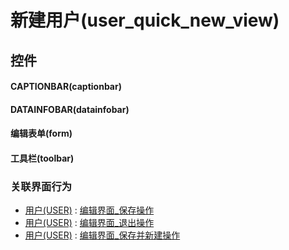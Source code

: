 # 新建用户(user_quick_new_view)  <!-- {docsify-ignore-all} -->



## 控件
#### CAPTIONBAR(captionbar)
#### DATAINFOBAR(datainfobar)
#### 编辑表单(form)
#### 工具栏(toolbar)


### 关联界面行为
  * [用户(USER)](module/crm/user) : [编辑界面_保存操作](module/crm/user#界面行为)
  * [用户(USER)](module/crm/user) : [编辑界面_退出操作](module/crm/user#界面行为)
  * [用户(USER)](module/crm/user) : [编辑界面_保存并新建操作](module/crm/user#界面行为)

<script>
 const { createApp } = Vue
  createApp({
    data() {
      return {

      }
    }
  }).use(ElementPlus).mount('#app')
</script>